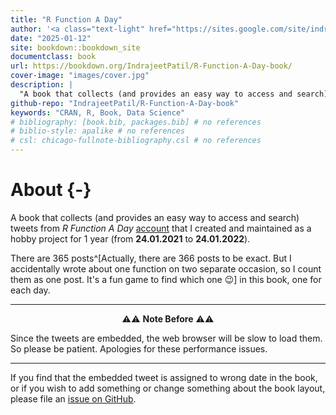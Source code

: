 ```yaml
--- 
title: "R Function A Day"
author: '<a class="text-light" href="https://sites.google.com/site/indrajeetspatilmorality/">Indrajeet Patil</a>'
date: "2025-01-12"
site: bookdown::bookdown_site
documentclass: book
url: https://bookdown.org/IndrajeetPatil/R-Function-A-Day-book/
cover-image: "images/cover.jpg"
description: |
  "A book that collects (and provides an easy way to access and search) tweets from *R Function A Day* [account](https://twitter.com/rfunctionaday) that I created and maintained as a hobby project for 1 year (from 24.01.2021 to 24.01.2022)."
github-repo: "IndrajeetPatil/R-Function-A-Day-book"
keywords: "CRAN, R, Book, Data Science"
# bibliography: [book.bib, packages.bib] # no references
# biblio-style: apalike # no references
# csl: chicago-fullnote-bibliography.csl # no references
---
```


# About {-}

A book that collects (and provides an easy way to access and search) tweets from *R Function A Day* [account](https://twitter.com/rfunctionaday) that I created and maintained as a hobby project for 1 year (from **24.01.2021** to **24.01.2022**).

There are 365 posts^[Actually, there are 366 posts to be exact. But I accidentally wrote about one function on two separate occasion, so I count them as one post. It's a fun game to find which one 😉] in this book, one for each day. 

---

<p align="center"> ⚠️⚠️  <b>Note Before</b>  ⚠️⚠️ </p>

Since the tweets are embedded, the web browser will be slow to load them. So please be patient.
Apologies for these performance issues.

---

If you find that the embedded tweet is assigned to wrong date in the book, or if you wish to add something or change something about the book layout, please file an [issue on GitHub](https://github.com/IndrajeetPatil/R-Function-A-Day-book/issues).
